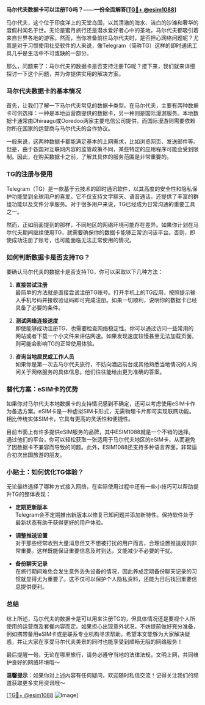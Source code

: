 **马尔代夫数据卡可以注册TG吗？——一份全面解答[[TG💪+ @esim1088](https://t.me/s/esim1088)]**

马尔代夫，这个位于印度洋上的天堂岛国，以其清澈的海水、洁白的沙滩和奢华的度假村闻名于世。无论是蜜月旅行还是潜水爱好者心中的圣地，马尔代夫都吸引着来自世界各地的游客。然而，当你准备前往马尔代夫时，是否担心网络问题呢？尤其是对于习惯使用社交软件的人来说，像Telegram（简称TG）这样的即时通讯工具几乎是生活中不可或缺的一部分。

那么，问题来了：马尔代夫的数据卡是否支持注册TG呢？接下来，我们就来详细探讨一下这个问题，并为你提供实用的解决方案。

### 马尔代夫数据卡的基本情况

首先，让我们了解一下马尔代夫常见的数据卡类型。在马尔代夫，主要有两种数据卡可供选择：一种是本地运营商提供的数据卡，另一种则是国际漫游服务。本地数据卡通常由Dhiraagu或Ooredoo两家主要电信公司提供，而国际漫游则需要依赖你所在国家的运营商与马尔代夫的合作协议。

一般来说，这两种数据卡都能满足基本的上网需求，比如浏览网页、发送邮件等。但是，由于各国对互联网内容的监管政策不同，某些特定的应用程序可能会受到限制。因此，在购买数据卡之前，了解其具体的服务范围是非常重要的。

### TG的注册与使用

Telegram（TG）是一款基于云技术的即时通讯软件，以其高度的安全性和隐私保护功能受到全球用户的喜爱。它不仅支持文字聊天、语音通话，还提供了丰富的群组功能以及文件分享服务。对于很多用户来说，TG已经成为日常沟通的重要工具之一。

然而，正如前面提到的那样，不同地区的网络环境可能存在差异。如果你计划在马尔代夫期间继续使用TG，就需要确保你的数据卡能够正常访问该平台。否则，即使成功注册了账号，也可能面临无法正常使用的情况。

### 如何判断数据卡是否支持TG？

要确认马尔代夫的数据卡是否支持TG，你可以采取以下几种方法：

1. **直接尝试注册**  
   最简单的方法就是直接尝试注册TG账号。打开手机上的TG应用，按照提示输入手机号码并接收验证码即可完成注册。如果一切顺利，说明你的数据卡已经具备了必要的条件。

2. **测试网络连接速度**  
   即使能够成功注册TG，也需要检查网络稳定性。你可以通过访问一些常用的网站或者下载一个小文件来评估网速。如果发现速度较慢甚至无法加载页面，则可能会影响TG的正常使用体验。

3. **咨询当地居民或工作人员**  
   如果你是第一次去马尔代夫旅行，不妨向酒店前台或其他熟悉当地情况的人询问关于网络服务的具体信息。他们往往能给出更为准确的答案。

### 替代方案：eSIM卡的优势

如果你对马尔代夫本地数据卡的支持情况感到不确定，还可以考虑使用eSIM卡作为备选方案。eSIM卡是一种虚拟SIM卡形式，无需物理卡片即可实现联网功能。相比传统实体SIM卡，它具有更高的灵活性和便捷性。

目前市面上有许多提供eSIM服务的品牌，其中ESIM1088就是一个不错的选择。通过他们的平台，你可以轻松获取一张适用于马尔代夫地区的eSIM卡，从而避免了因数据卡不兼容而导致的问题。此外，ESIM1088还支持多种语言界面，非常适合初次出国旅游的朋友。

### 小贴士：如何优化TG体验？

无论最终选择了哪种方式接入网络，在实际使用过程中还有一些小技巧可以帮助提升TG的整体表现：

- **定期更新版本**  
  Telegram会不定期推出新版本以修复已知问题并添加新特性。保持软件处于最新状态有助于获得更好的用户体验。
  
- **调整推送设置**  
  对于那些经常收到大量消息但又不想被打扰的用户而言，合理设置推送规则非常重要。这样既能保证重要信息及时到达，又能减少不必要的干扰。
  
- **备份聊天记录**  
  在旅行期间难免会发生意外丢失设备的情况，因此养成定期备份聊天记录的习惯就显得尤为重要了。这不仅可以保护个人隐私资料，还能为日后找回重要信息提供便利。

### 总结

综上所述，马尔代夫的数据卡是可以用来注册TG的，但具体情况还是要视个人所使用的运营商及套餐内容而定。如果担心出现意外状况，不妨提前做好充分准备，例如携带备用eSIM卡或是联系专业机构寻求帮助。希望本文能够为大家解决疑惑，并让大家在享受马尔代夫美景的同时也能享受到顺畅无阻的网络服务！

最后提醒一句，无论在哪里旅行，请务必遵守当地的法律法规，文明上网，共同维护良好的网络环境哦～  

**温馨提示**：如果你对上述内容有任何疑问，欢迎随时私信交流！记得关注我们的频道获取更多实用资讯哦～

[[TG💪+ @esim1088](https://t.me/s/esim1088) ![Image](https://i.postimg.cc/4NQfJmqS/Snipaste-2025-05-13-00-14-12.png)]